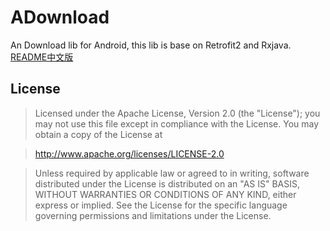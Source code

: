 # ADownload
An Download lib for Android, this lib is base on Retrofit2 and Rxjava.<br>
[README中文版](README_CN.md)

## License
> Licensed under the Apache License, Version 2.0 (the "License");
you may not use this file except in compliance with the License.
You may obtain a copy of the License at

  > http://www.apache.org/licenses/LICENSE-2.0

> Unless required by applicable law or agreed to in writing, software
distributed under the License is distributed on an "AS IS" BASIS,
WITHOUT WARRANTIES OR CONDITIONS OF ANY KIND, either express or implied.
See the License for the specific language governing permissions and
limitations under the License.



